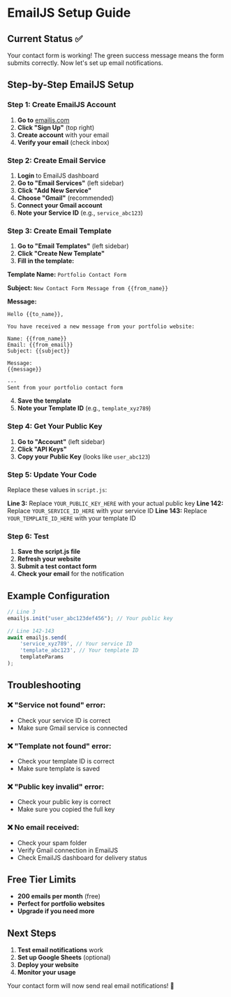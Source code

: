 # EmailJS Setup Guide

## Current Status ✅
Your contact form is working! The green success message means the form submits correctly. Now let's set up email notifications.

## Step-by-Step EmailJS Setup

### Step 1: Create EmailJS Account
1. **Go to** [emailjs.com](https://emailjs.com)
2. **Click "Sign Up"** (top right)
3. **Create account** with your email
4. **Verify your email** (check inbox)

### Step 2: Create Email Service
1. **Login** to EmailJS dashboard
2. **Go to "Email Services"** (left sidebar)
3. **Click "Add New Service"**
4. **Choose "Gmail"** (recommended)
5. **Connect your Gmail account**
6. **Note your Service ID** (e.g., `service_abc123`)

### Step 3: Create Email Template
1. **Go to "Email Templates"** (left sidebar)
2. **Click "Create New Template"**
3. **Fill in the template:**

**Template Name:** `Portfolio Contact Form`

**Subject:** `New Contact Form Message from {{from_name}}`

**Message:**
```
Hello {{to_name}},

You have received a new message from your portfolio website:

Name: {{from_name}}
Email: {{from_email}}
Subject: {{subject}}

Message:
{{message}}

---
Sent from your portfolio contact form
```

4. **Save the template**
5. **Note your Template ID** (e.g., `template_xyz789`)

### Step 4: Get Your Public Key
1. **Go to "Account"** (left sidebar)
2. **Click "API Keys"**
3. **Copy your Public Key** (looks like `user_abc123`)

### Step 5: Update Your Code
Replace these values in `script.js`:

**Line 3:** Replace `YOUR_PUBLIC_KEY_HERE` with your actual public key
**Line 142:** Replace `YOUR_SERVICE_ID_HERE` with your service ID
**Line 143:** Replace `YOUR_TEMPLATE_ID_HERE` with your template ID

### Step 6: Test
1. **Save the script.js file**
2. **Refresh your website**
3. **Submit a test contact form**
4. **Check your email** for the notification

## Example Configuration
```javascript
// Line 3
emailjs.init("user_abc123def456"); // Your public key

// Line 142-143
await emailjs.send(
    'service_xyz789', // Your service ID
    'template_abc123', // Your template ID
    templateParams
);
```

## Troubleshooting

### ❌ "Service not found" error:
- Check your service ID is correct
- Make sure Gmail service is connected

### ❌ "Template not found" error:
- Check your template ID is correct
- Make sure template is saved

### ❌ "Public key invalid" error:
- Check your public key is correct
- Make sure you copied the full key

### ❌ No email received:
- Check your spam folder
- Verify Gmail connection in EmailJS
- Check EmailJS dashboard for delivery status

## Free Tier Limits
- **200 emails per month** (free)
- **Perfect for portfolio websites**
- **Upgrade if you need more**

## Next Steps
1. **Test email notifications** work
2. **Set up Google Sheets** (optional)
3. **Deploy your website**
4. **Monitor your usage**

Your contact form will now send real email notifications! 🎉 